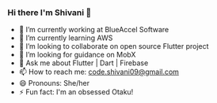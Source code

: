### Hi there I'm Shivani 👋




- 🔭 I’m currently working at BlueAccel Software
- 🌱 I’m currently learning AWS
- 👯 I’m looking to collaborate on open source Flutter project
- 🤔 I’m looking for guidance on MobX
- 💬 Ask me about Flutter | Dart | Firebase
- 📫 How to reach me: code.shivani09@gmail.com
- 😄 Pronouns: She/her
- ⚡ Fun fact: I'm an obsessed Otaku!
